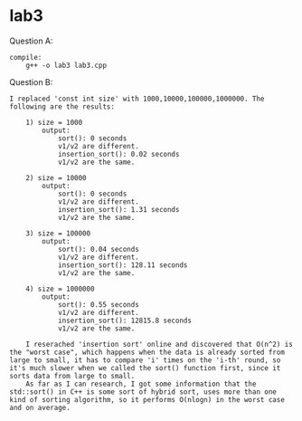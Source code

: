 # lab3
Question A:

	compile:
		g++ -o lab3 lab3.cpp

Question B:

	I replaced 'const int size' with 1000,10000,100000,1000000. The following are the results:

		1) size = 1000
			output:
				sort(): 0 seconds
				v1/v2 are different.
				insertion_sort(): 0.02 seconds
				v1/v2 are the same.
									
		2) size = 10000
			output:
				sort(): 0 seconds	
				v1/v2 are different.
				insertion_sort(): 1.31 seconds
				v1/v2 are the same.

		3) size = 100000
			output:
				sort(): 0.04 seconds
				v1/v2 are different.
				insertion_sort(): 128.11 seconds
				v1/v2 are the same.

		4) size = 1000000
			output:
				sort(): 0.55 seconds
				v1/v2 are different.
				insertion_sort(): 12815.8 seconds
				v1/v2 are the same.

		I reserached 'insertion sort' online and discovered that O(n^2) is the "worst case", which happens when the data is already sorted from large to small, it has to compare 'i' times on the 'i-th' round, so it's much slower when we called the sort() function first, since it sorts data from large to small.
		As far as I can research, I got some information that the std::sort() in C++ is some sort of hybrid sort, uses more than one kind of sorting algorithm, so it performs O(nlogn) in the worst case and on average. 	
